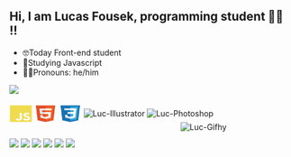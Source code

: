 ## Hi, I am Lucas Fousek, programming student 👋👋 !!

- 🤓Today Front-end student
- 🌱Studying Javascript
- 🙆‍♂️Pronouns: he/him

<div>
  <source
    srcset="https://github-readme-stats.vercel.app/api?username=FousekPlay&show_icons=true&theme=dark"
    media="(prefers-color-scheme: dark)"
  />
  <source
    srcset="https://github-readme-stats.vercel.app/api?username=FousekPlay&show_icons=true"
    media="(prefers-color-scheme: light), (prefers-color-scheme: no-preference)"
  />
  <img src="https://github-readme-stats.vercel.app/api?username=FousekPlay&show_icons=true&theme=maroongold" />
</div>


<div style="display: inline_block"><br>
  <img align="center" alt="Luc-Js" height="30" width="40" src="https://raw.githubusercontent.com/devicons/devicon/master/icons/javascript/javascript-plain.svg">
  <img align="center" alt="Luc-HTML" height="30" width="40" src="https://raw.githubusercontent.com/devicons/devicon/master/icons/html5/html5-original.svg">
  <img align="center" alt="Luc-CSS" height="30" width="40" src="https://raw.githubusercontent.com/devicons/devicon/master/icons/css3/css3-original.svg">
  <img align="center" alt="Luc-Illustrator" height="30" width="40" src="https://cdn.jsdelivr.net/gh/devicons/devicon@latest/icons/illustrator/illustrator-plain.svg">
  <img align="center" alt="Luc-Photoshop" height="30" width="40" src="https://cdn.jsdelivr.net/gh/devicons/devicon@latest/icons/photoshop/photoshop-original.svg">
   <img align="right" alt="Luc-Gifhy" height="200" width="200" src="https://media.giphy.com/media/v1.Y2lkPTc5MGI3NjExbWhncThhajNicmt3OXAwaHc3aDlkOWpibmkxaGtwOGR0ZXZrNnoweiZlcD12MV9pbnRlcm5hbF9naWZfYnlfaWQmY3Q9Zw/cabp4yHOspBhjSYQ3J/giphy.gif">
</div>

##

<div> 
  <a href="https://www.youtube.com/@Fousek_Play" target="_blank"><img src="https://img.shields.io/badge/YouTube-FF0000?style=for-the-badge&logo=youtube&logoColor=white" target="_blank"></a>
  <a href="https://www.instagram.com/lucas_fousek/" target="_blank"><img src="https://img.shields.io/badge/-Instagram-%23E4405F?style=for-the-badge&logo=instagram&logoColor=white" target="_blank"></a>
 	<a href="https://www.twitch.tv/fousek_play" target="_blank"><img src="https://img.shields.io/badge/Twitch-9146FF?style=for-the-badge&logo=twitch&logoColor=white" target="_blank"></a>
  <a href = "mailto:lucasfousek@hotmail.com"><img src="https://img.shields.io/badge/Microsoft_Outlook-0078D4?style=for-the-badge&logo=microsoft-outlook&logoColor=white"></a>
  <a href = "mailto:fouseklucas@gmail.com"><img src="https://img.shields.io/badge/-Gmail-%23333?style=for-the-badge&logo=gmail&logoColor=white" target="_blank"></a>
  <a href="https://www.linkedin.com/in/lucas-fousek-59715b14a/" target="_blank"><img src="https://img.shields.io/badge/-LinkedIn-%230077B5?style=for-the-badge&logo=linkedin&logoColor=white" target="_blank"></a> 
  
</div>
